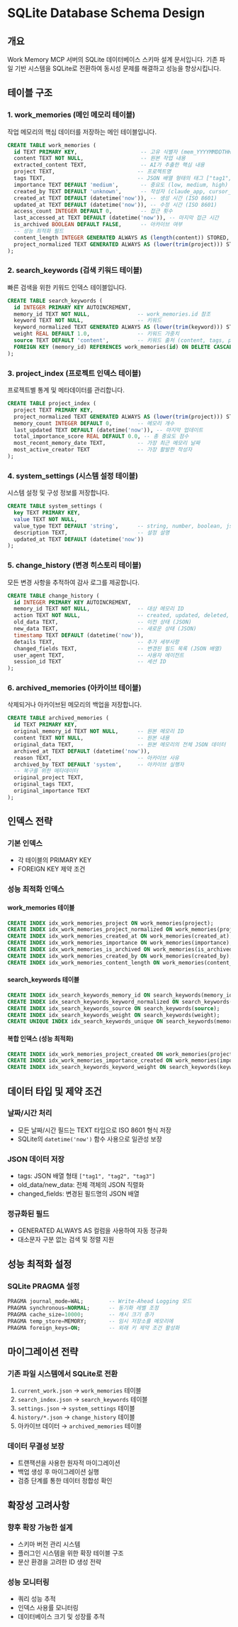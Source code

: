 # SQLite Database Schema Design

## 개요

Work Memory MCP 서버의 SQLite 데이터베이스 스키마 설계 문서입니다. 기존 파일 기반 시스템을 SQLite로 전환하여 동시성 문제를 해결하고 성능을 향상시킵니다.

## 테이블 구조

### 1. work_memories (메인 메모리 테이블)

작업 메모리의 핵심 데이터를 저장하는 메인 테이블입니다.

```sql
CREATE TABLE work_memories (
  id TEXT PRIMARY KEY,                    -- 고유 식별자 (mem_YYYYMMDDTHHMMSS_xxxxx)
  content TEXT NOT NULL,                  -- 원본 작업 내용
  extracted_content TEXT,                 -- AI가 추출한 핵심 내용
  project TEXT,                          -- 프로젝트명
  tags TEXT,                             -- JSON 배열 형태의 태그 ["tag1", "tag2"]
  importance TEXT DEFAULT 'medium',       -- 중요도 (low, medium, high)
  created_by TEXT DEFAULT 'unknown',      -- 작성자 (claude_app, cursor_ai 등)
  created_at TEXT DEFAULT (datetime('now')), -- 생성 시간 (ISO 8601)
  updated_at TEXT DEFAULT (datetime('now')), -- 수정 시간 (ISO 8601)
  access_count INTEGER DEFAULT 0,         -- 접근 횟수
  last_accessed_at TEXT DEFAULT (datetime('now')), -- 마지막 접근 시간
  is_archived BOOLEAN DEFAULT FALSE,      -- 아카이브 여부
  -- 성능 최적화 필드
  content_length INTEGER GENERATED ALWAYS AS (length(content)) STORED,
  project_normalized TEXT GENERATED ALWAYS AS (lower(trim(project))) STORED
);
```

### 2. search_keywords (검색 키워드 테이블)

빠른 검색을 위한 키워드 인덱스 테이블입니다.

```sql
CREATE TABLE search_keywords (
  id INTEGER PRIMARY KEY AUTOINCREMENT,
  memory_id TEXT NOT NULL,               -- work_memories.id 참조
  keyword TEXT NOT NULL,                 -- 키워드
  keyword_normalized TEXT GENERATED ALWAYS AS (lower(trim(keyword))) STORED,
  weight REAL DEFAULT 1.0,               -- 키워드 가중치
  source TEXT DEFAULT 'content',         -- 키워드 출처 (content, tags, project, extracted)
  FOREIGN KEY (memory_id) REFERENCES work_memories(id) ON DELETE CASCADE
);
```

### 3. project_index (프로젝트 인덱스 테이블)

프로젝트별 통계 및 메타데이터를 관리합니다.

```sql
CREATE TABLE project_index (
  project TEXT PRIMARY KEY,
  project_normalized TEXT GENERATED ALWAYS AS (lower(trim(project))) STORED,
  memory_count INTEGER DEFAULT 0,        -- 메모리 개수
  last_updated TEXT DEFAULT (datetime('now')), -- 마지막 업데이트
  total_importance_score REAL DEFAULT 0.0, -- 총 중요도 점수
  most_recent_memory_date TEXT,          -- 가장 최근 메모리 날짜
  most_active_creator TEXT               -- 가장 활발한 작성자
);
```

### 4. system_settings (시스템 설정 테이블)

시스템 설정 및 구성 정보를 저장합니다.

```sql
CREATE TABLE system_settings (
  key TEXT PRIMARY KEY,
  value TEXT NOT NULL,
  value_type TEXT DEFAULT 'string',      -- string, number, boolean, json
  description TEXT,                      -- 설정 설명
  updated_at TEXT DEFAULT (datetime('now'))
);
```

### 5. change_history (변경 히스토리 테이블)

모든 변경 사항을 추적하여 감사 로그를 제공합니다.

```sql
CREATE TABLE change_history (
  id INTEGER PRIMARY KEY AUTOINCREMENT,
  memory_id TEXT NOT NULL,               -- 대상 메모리 ID
  action TEXT NOT NULL,                  -- created, updated, deleted, archived, accessed
  old_data TEXT,                         -- 이전 상태 (JSON)
  new_data TEXT,                         -- 새로운 상태 (JSON)
  timestamp TEXT DEFAULT (datetime('now')),
  details TEXT,                          -- 추가 세부사항
  changed_fields TEXT,                   -- 변경된 필드 목록 (JSON 배열)
  user_agent TEXT,                       -- 사용자 에이전트
  session_id TEXT                        -- 세션 ID
);
```

### 6. archived_memories (아카이브 테이블)

삭제되거나 아카이브된 메모리의 백업을 저장합니다.

```sql
CREATE TABLE archived_memories (
  id TEXT PRIMARY KEY,
  original_memory_id TEXT NOT NULL,      -- 원본 메모리 ID
  content TEXT NOT NULL,                 -- 원본 내용
  original_data TEXT,                    -- 원본 메모리의 전체 JSON 데이터
  archived_at TEXT DEFAULT (datetime('now')),
  reason TEXT,                           -- 아카이브 사유
  archived_by TEXT DEFAULT 'system',     -- 아카이브 실행자
  -- 복구를 위한 메타데이터
  original_project TEXT,
  original_tags TEXT,
  original_importance TEXT
);
```

## 인덱스 전략

### 기본 인덱스
- 각 테이블의 PRIMARY KEY
- FOREIGN KEY 제약 조건

### 성능 최적화 인덱스

#### work_memories 테이블
```sql
CREATE INDEX idx_work_memories_project ON work_memories(project);
CREATE INDEX idx_work_memories_project_normalized ON work_memories(project_normalized);
CREATE INDEX idx_work_memories_created_at ON work_memories(created_at);
CREATE INDEX idx_work_memories_importance ON work_memories(importance);
CREATE INDEX idx_work_memories_is_archived ON work_memories(is_archived);
CREATE INDEX idx_work_memories_created_by ON work_memories(created_by);
CREATE INDEX idx_work_memories_content_length ON work_memories(content_length);
```

#### search_keywords 테이블
```sql
CREATE INDEX idx_search_keywords_memory_id ON search_keywords(memory_id);
CREATE INDEX idx_search_keywords_keyword_normalized ON search_keywords(keyword_normalized);
CREATE INDEX idx_search_keywords_source ON search_keywords(source);
CREATE INDEX idx_search_keywords_weight ON search_keywords(weight);
CREATE UNIQUE INDEX idx_search_keywords_unique ON search_keywords(memory_id, keyword);
```

#### 복합 인덱스 (성능 최적화)
```sql
CREATE INDEX idx_work_memories_project_created ON work_memories(project, created_at);
CREATE INDEX idx_work_memories_importance_created ON work_memories(importance, created_at);
CREATE INDEX idx_search_keywords_keyword_weight ON search_keywords(keyword_normalized, weight);
```

## 데이터 타입 및 제약 조건

### 날짜/시간 처리
- 모든 날짜/시간 필드는 TEXT 타입으로 ISO 8601 형식 저장
- SQLite의 `datetime('now')` 함수 사용으로 일관성 보장

### JSON 데이터 저장
- tags: JSON 배열 형태 `["tag1", "tag2", "tag3"]`
- old_data/new_data: 전체 객체의 JSON 직렬화
- changed_fields: 변경된 필드명의 JSON 배열

### 정규화된 필드
- GENERATED ALWAYS AS 컬럼을 사용하여 자동 정규화
- 대소문자 구분 없는 검색 및 정렬 지원

## 성능 최적화 설정

### SQLite PRAGMA 설정
```sql
PRAGMA journal_mode=WAL;        -- Write-Ahead Logging 모드
PRAGMA synchronous=NORMAL;      -- 동기화 레벨 조정
PRAGMA cache_size=10000;        -- 캐시 크기 증가
PRAGMA temp_store=MEMORY;       -- 임시 저장소를 메모리에
PRAGMA foreign_keys=ON;         -- 외래 키 제약 조건 활성화
```

## 마이그레이션 전략

### 기존 파일 시스템에서 SQLite로 전환
1. `current_work.json` → `work_memories` 테이블
2. `search_index.json` → `search_keywords` 테이블
3. `settings.json` → `system_settings` 테이블
4. `history/*.json` → `change_history` 테이블
5. 아카이브 데이터 → `archived_memories` 테이블

### 데이터 무결성 보장
- 트랜잭션을 사용한 원자적 마이그레이션
- 백업 생성 후 마이그레이션 실행
- 검증 단계를 통한 데이터 정합성 확인

## 확장성 고려사항

### 향후 확장 가능한 설계
- 스키마 버전 관리 시스템
- 플러그인 시스템을 위한 확장 테이블 구조
- 분산 환경을 고려한 ID 생성 전략

### 성능 모니터링
- 쿼리 성능 추적
- 인덱스 사용률 모니터링
- 데이터베이스 크기 및 성장률 추적 